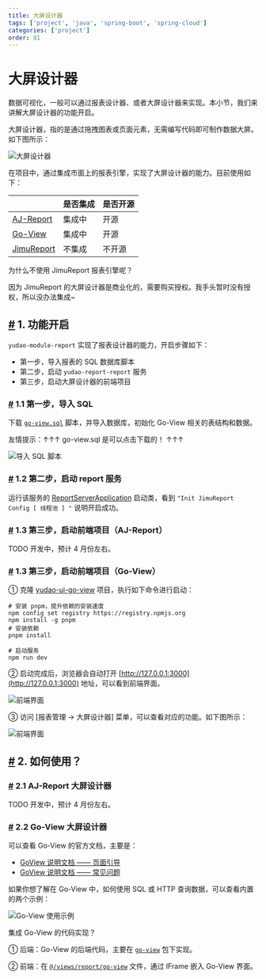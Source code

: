 ```yaml
---
title: 大屏设计器
tags: ['project', 'java', 'spring-boot', 'spring-cloud']
categories: ['project']
order: 81
---
```

# 大屏设计器

数据可视化，一般可以通过报表设计器、或者大屏设计器来实现。本小节，我们来讲解大屏设计器的功能开启。

 大屏设计器，指的是通过拖拽图表或页面元素，无需编写代码即可制作数据大屏。如下图所示：

 ![大屏设计器](https://cloud.iocoder.cn/img/%E5%A4%A7%E5%B1%8F%E6%89%8B%E5%86%8C/%E5%A4%A7%E5%B1%8F%E8%AE%BE%E8%AE%A1%E5%99%A8/%E5%A4%A7%E5%B1%8F%E8%AE%BE%E8%AE%A1%E5%99%A8.gif)

 在项目中，通过集成市面上的报表引擎，实现了大屏设计器的能力。目前使用如下：



|  | 是否集成 | 是否开源 |
| --- | --- | --- |
| [AJ-Report](https://gitee.com/anji-plus/report) | 集成中 | 开源 |
| [Go-View](https://gitee.com/dromara/go-view) | 集成中 | 开源 |
| [JimuReport](https://github.com/jeecgboot/JimuReport) | 不集成 | 不开源 |

 为什么不使用 JimuReport 报表引擎呢？

 因为 JimuReport 的大屏设计器是商业化的，需要购买授权。我手头暂时没有授权，所以没办法集成~

 ## [#](#_1-功能开启) 1. 功能开启

 `yudao-module-report` 实现了报表设计器的能力，开启步骤如下：

 * 第一步，导入报表的 SQL 数据库脚本
* 第二步，启动 `yudao-report-report` 服务
* 第三步，启动大屏设计器的前端项目

 ### [#](#_1-1-第一步-导入-sql) 1.1 第一步，导入 SQL

 下载 [`go-view.sql`](/file/go-view.sql) 脚本，并导入数据库，初始化 Go-View 相关的表结构和数据。

 友情提示：↑↑↑ go-view.sql 是可以点击下载的！ ↑↑↑

 ![导入 SQL 脚本](https://cloud.iocoder.cn/img/%E5%A4%A7%E5%B1%8F%E6%89%8B%E5%86%8C/%E5%A4%A7%E5%B1%8F%E8%AE%BE%E8%AE%A1%E5%99%A8/%E7%AC%AC%E4%BA%8C%E6%AD%A5-01.png)

 ### [#](#_1-2-第二步-启动-report-服务) 1.2 第二步，启动 report 服务

 运行该服务的 [ReportServerApplication](https://github.com/YunaiV/yudao-cloud/blob/master/yudao-module-report/yudao-module-report-biz/src/main/java/cn/iocoder/yudao/module/report/ReportServerApplication.java) 启动类，看到 `"Init JimuReport Config [ 线程池 ] "` 说明开启成功。

 ### [#](#_1-3-第三步-启动前端项目-aj-report) 1.3 第三步，启动前端项目（AJ-Report）

 TODO 开发中，预计 4 月份左右。

 ### [#](#_1-3-第三步-启动前端项目-go-view) 1.3 第三步，启动前端项目（Go-View）

 ① 克隆 [yudao-ui-go-view](https://gitee.com/yudaocode/yudao-ui-go-view) 项目，执行如下命令进行启动：


```
# 安装 pnpm，提升依赖的安装速度
npm config set registry https://registry.npmjs.org
npm install -g pnpm
# 安装依赖
pnpm install

# 启动服务
npm run dev

```
② 启动完成后，浏览器会自动打开 [http://127.0.0.1:3000](http://127.0.0.1:3000) 地址，可以看到前端界面。

 ![前端界面](https://cloud.iocoder.cn/img/%E5%A4%A7%E5%B1%8F%E6%89%8B%E5%86%8C/%E5%A4%A7%E5%B1%8F%E8%AE%BE%E8%AE%A1%E5%99%A8/%E7%AC%AC%E5%9B%9B%E6%AD%A5-GoView-01.png)

 ③ 访问 [报表管理 -> 大屏设计器] 菜单，可以查看对应的功能。如下图所示：

 ![前端界面](https://cloud.iocoder.cn/img/%E5%A4%A7%E5%B1%8F%E6%89%8B%E5%86%8C/%E5%A4%A7%E5%B1%8F%E8%AE%BE%E8%AE%A1%E5%99%A8/%E7%AC%AC%E5%9B%9B%E6%AD%A5-GoView-02.png)

 ## [#](#_2-如何使用) 2. 如何使用？

 ### [#](#_2-1-aj-report-大屏设计器) 2.1 AJ-Report 大屏设计器

 TODO 开发中，预计 4 月份左右。

 ### [#](#_2-2-go-view-大屏设计器) 2.2 Go-View 大屏设计器

 可以查看 Go-View 的官方文档，主要是：

 * [GoView 说明文档 —— 页面引导](https://www.mtruning.club/guide/start/pageGuide.html)
* [GoView 说明文档 —— 常见问题](https://www.mtruning.club/guide/start/more.html)

 如果你想了解在 Go-View 中，如何使用 SQL 或 HTTP 查询数据，可以查看内置的两个示例：

 ![Go-View 使用示例](https://cloud.iocoder.cn/img/%E5%A4%A7%E5%B1%8F%E6%89%8B%E5%86%8C/%E5%A4%A7%E5%B1%8F%E8%AE%BE%E8%AE%A1%E5%99%A8/%E5%A6%82%E4%BD%95%E4%BD%BF%E7%94%A8-GoView.png)

 集成 Go-View 的代码实现？

 ① 后端：Go-View 的后端代码，主要在 [`go-view`](https://github.com/YunaiV/yudao-cloud/blob/master/yudao-module-report/yudao-module-report-biz/src/main/java/cn/iocoder/yudao/module/report/controller/admin/goview/) 包下实现。

 ② 前端：在 [`@/views/report/go-view`](https://github.com/yudaocode/yudao-ui-admin-vue2/blob/master/src/views/report/goview/index.vue) 文件，通过 IFrame 嵌入 Go-View 界面。
